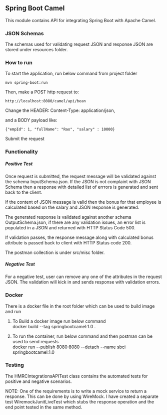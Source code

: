 ## Spring Boot Camel

This module contains API for integrating Spring Boot with Apache Camel. 

### JSON Schemas

The schemas used for validating request JSON and response JSON are stored under resources folder.

### How to run

To start the application, run below command from project folder

`mvn spring-boot:run`
	
Then, make a POST http request to:

`http://localhost:8080/camel/api/bean` 

Change the HEADER: Content-Type: application/json, 

and a BODY payload like:

`{"empId": 1, "fullName": "Rao", "salary" : 10000}`

Submit the request

### Functionality

##### Positive Test
 
Once request is submitted, the request message will be validated against the schema InputSchema.json. If the JSON is not complaint with JSON Schema then a response with detailed list of errrors is generated and sent back to the client.

If the content of JSON message is valid then the bonus for that employee is calculated based on the salary and JSON response is generated.
 
The generated response is validated against another schema OutputSchema.json, if there are any validation issues, an error list is populated in a JSON and returned with HTTP Status Code 500.

If validation passes, the response message along with calculated bonus attribute is passed back to client with HTTP Status code 200.

The postman collection is under src/misc folder.

##### Negative Test

For a negative test, user can remove any one of the attributes in the request JSON. The validation will kick in and sends response with validation errors. 

### Docker

There is a docker file in the root folder which can be used to build image and run 
1. To Build a docker image run below command<br />
	docker build --tag springbootcamel:1.0 .

2. To run the container, run below command and then postman can be used to send requests<br />
	docker run --publish 8080:8080 --detach --name sbci springbootcamel:1.0

### Testing

The HMRCIntegrationsAPITest class contains the automated tests for positive and negative scenarios.

NOTE: One of the requirements is to write a mock service to return a response. 
This can be done by using WireMock. I have created a separate test WiremockJunitLiveTest which stubs the response operation and the end point tested in the same method. 